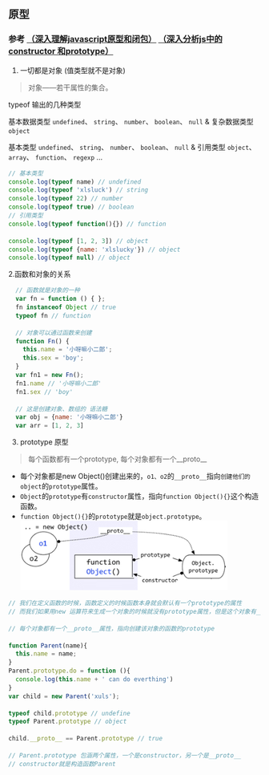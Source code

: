 ## 原型

### 参考 [（深入理解javascript原型和闭包）](http://www.cnblogs.com/wangfupeng1988/p/3977924.html)  [（深入分析js中的constructor 和prototype）](http://www.cnblogs.com/yupeng/archive/2012/04/06/2435386.html)

1. 一切都是对象 (值类型就不是对象)

> 对象——若干属性的集合。

typeof 输出的几种类型

基本数据类型 `undefined`、 `string`、 `number`、 `boolean`、 `null` & 复杂数据类型 `object`

基本类型 `undefined`、 `string`、 `number`、 `boolean`、 `null` & 引用类型 `object`、 `array`、 `function`、 `regexp` ...

```js
// 基本类型
console.log(typeof name) // undefined
console.log(typeof 'xlsluck') // string
console.log(typeof 22) // number
console.log(typeof true) // boolean
// 引用类型
console.log(typeof function(){}) // function

console.log(typeof [1, 2, 3]) // object
console.log(typeof {name: 'xlslucky'}) // object
console.log(typeof null) // object
```

2.函数和对象的关系

```js
  // 函数就是对象的一种 
  var fn = function () { };
  fn instanceof Object // true
  typeof fn // function

  // 对象可以通过函数来创建
  function Fn() {
    this.name = '小呀嘛小二郎';
    this.sex = 'boy';
  }
  var fn1 = new Fn();
  fn1.name // '小呀嘛小二郎'
  fn1.sex // 'boy'

  // 这是创建对象、数组的 语法糖
  var obj = {name: '小呀嘛小二郎'}
  var arr = [1, 2, 3]
```

3. prototype 原型

> 每个函数都有一个prototype, 每个对象都有一个__proto__

* 每个对象都是new Object()创建出来的，`o1、o2`的`__proto__`指向`创建他们的object`的`prototype`属性。
* `Object`的`prototype`有`constructor`属性，指向`function Object(){}`这个构造函数。
* `function Object(){}`的`prototype`就是`object.prototype`。
![object_prototype_1](https://github.com/xlslucky/learning/blob/master/images/object_prototype_1.png)

```javascript
// 我们在定义函数的时候，函数定义的时候函数本身就会默认有一个prototype的属性
// 而我们如果用new 运算符来生成一个对象的时候就没有prototype属性，但是这个对象有__proto__属性，指向实例的prototype

// 每个对象都有一个__proto__属性，指向创建该对象的函数的prototype

function Parent(name){
  this.name = name;
}
Parent.prototype.do = function (){
  console.log(this.name + ' can do everthing')
}
var child = new Parent('xuls');

typeof child.prototype // undefine
typeof Parent.prototype // object

child.__proto__ == Parent.prototype // true

// Parent.prototype 包涵两个属性，一个是constructor，另一个是__proto__
// constructor就是构造函数Parent
```